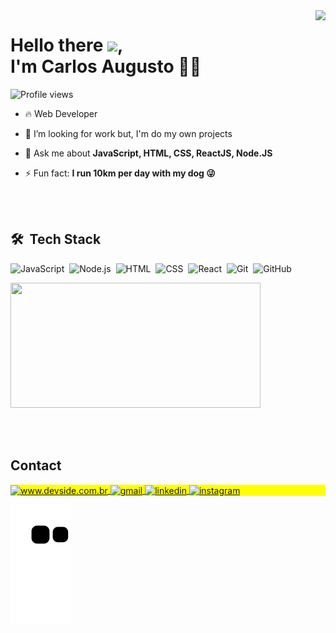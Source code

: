 
<img align="right" height="590em" src="https://raw.githubusercontent.com/gist/Caarlos7x/0f410ccec5c4d6bf68ec4b754e8127e4/raw/6a753a2fbbd7ee4c223726811ab44aaf8bf4e3e4/card-profile-carlos.svg"/>
<h1 align="left">Hello there <img src="https://raw.githubusercontent.com/kaueMarques/kaueMarques/master/hi.gif" height="30px">,<br> I'm Carlos Augusto 🖖🏽</h1>
<p align="left"> <img src="https://komarev.com/ghpvc/?username=maykbrito&color=yellow" alt="Profile views" /> </p>

- 🔥 Web Developer

- 🔭 I’m looking for work but, I'm do my own projects

- 💬 Ask me about **JavaScript, HTML, CSS, ReactJS, Node.JS**

- ⚡ Fun fact: **I run 10km per day with my dog 😜**

<br><br>

## 🛠 &nbsp;Tech Stack

  ![JavaScript](https://img.shields.io/badge/-JavaScript-05122A?style=flat&logo=javascript)&nbsp;
  ![Node.js](https://img.shields.io/badge/-Node.js-05122A?style=flat&logo=node.js)&nbsp;
  ![HTML](https://img.shields.io/badge/-HTML-05122A?style=flat&logo=HTML5)&nbsp;
  ![CSS](https://img.shields.io/badge/-CSS-05122A?style=flat&logo=CSS3&logoColor=1572B6)&nbsp;
  ![React](https://img.shields.io/badge/-React-05122A?style=flat&logo=react)&nbsp;
  ![Git](https://img.shields.io/badge/-Git-05122A?style=flat&logo=git)&nbsp;
  ![GitHub](https://img.shields.io/badge/-GitHub-05122A?style=flat&logo=github)&nbsp;

<div align="left">
  <img src="https://media.giphy.com/media/dWesBcTLavkZuG35MI/giphy.gif" width="400" height="200"/>
</div>

<br><br>

## Contact

<p align="left" style="background:yellow">
<a href="https://www.devside.com.br" target="_blank">
  <img align="center" src="https://img.shields.io/badge/-devside.com.br-05122A?style=flat&logo=react" alt="www.devside.com.br"/>
</a>
  <a href="mailto:caarlos.frei@gmail.com" target="_blank">
    <img align="center" src="https://img.shields.io/badge/-carlos_augusto-05122A?style=flat&logo=gmail" alt="gmail"/>
<a href="https://www.linkedin.com/in/carlos-augusto-dantas-frei-51502ba9/" target="_blank">
  <img align="center" src="https://img.shields.io/badge/-carlosaugusto-05122A?style=flat&logo=linkedin" alt="linkedin"/>
</a>
<a href="https://instagram.com/Caarlos7x" target="_blank">
 <img align="center" src="https://img.shields.io/badge/-Caarlos7x-05122A?style=flat&logo=instagram" alt="instagram"/>
</a>
</p>
   
 ![Snake animation](https://github.com/Caarlos7x/Caarlos7x/blob/output/github-contribution-grid-snake.svg)
 </div>

<!--
<div align="center">
  <a href="https://github.com/Caarlos7x">
  <img width="48%" src="https://github-readme-stats.vercel.app/api?username=caarlos7x&show_icons=true&theme=dracula&include_all_commits=true&count_private=true"/>
  <img width="48%" src="https://github-readme-stats.vercel.app/api/top-langs/?username=caarlos7x&layout=compact&langs_count=7&theme=dracula"/>
</div>
  
  <div style="display: inline_block"><br>
  <img align="center" alt="Rafa-Js" height="30" width="40" src="https://raw.githubusercontent.com/devicons/devicon/master/icons/javascript/javascript-plain.svg">
  <img align="center" alt="Rafa-Ts" height="30" width="40" src="https://raw.githubusercontent.com/devicons/devicon/master/icons/typescript/typescript-plain.svg">
  <img align="center" alt="Rafa-React" height="30" width="40" src="https://raw.githubusercontent.com/devicons/devicon/master/icons/react/react-original.svg">
  <img align="center" alt="Rafa-HTML" height="30" width="40" src="https://raw.githubusercontent.com/devicons/devicon/master/icons/html5/html5-original.svg">
  <img align="center" alt="Rafa-CSS" height="30" width="40" src="https://raw.githubusercontent.com/devicons/devicon/master/icons/css3/css3-original.svg">
  <img align="right" alt="Rafa-pic" height="150" style="border-radius:50px;" src="https://media0.giphy.com/media/S3PBXqHjKL9GZhK2Yv/giphy.gif">
</div>
  
 ##
  
 <div>
  <a href="https://www.linkedin.com/in/carlos-augusto-dantas-frei-51502ba9/" target="_blank"><img src="https://img.shields.io/badge/-LinkedIn-%230077B5?style=for-the-badge&logo=linkedin&logoColor=white" target="_blank"></a>   
</div>
  <a href = "mailto:caarlos.frei@gmail.com"><img src="https://img.shields.io/badge/-Gmail-%23333?style=for-the-badge&logo=gmail&logoColor=white" target="_blank"></a>
   
   ![Snake animation](https://github.com/Caarlos7x/Caarlos7x/blob/output/github-contribution-grid-snake.svg)
 </div>
